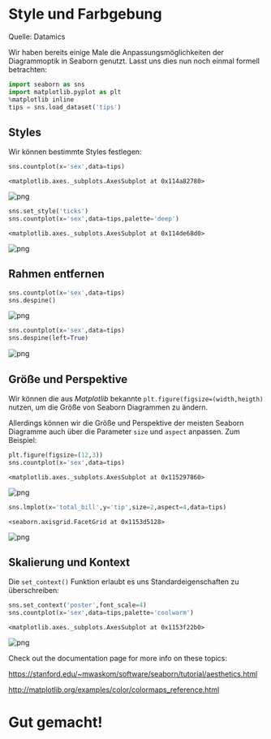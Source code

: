 # Style und Farbgebung

Quelle: Datamics

Wir haben bereits einige Male die Anpassungsmöglichkeiten der Diagrammoptik in Seaborn genutzt. Lasst uns dies nun noch einmal formell betrachten:


```python
import seaborn as sns
import matplotlib.pyplot as plt
%matplotlib inline
tips = sns.load_dataset('tips')
```

## Styles
Wir können bestimmte Styles festlegen:


```python
sns.countplot(x='sex',data=tips)
```




    <matplotlib.axes._subplots.AxesSubplot at 0x114a82780>




    
![png](/home/stefan/Code/Github_ContactStefanBauer/Cheatsheets-Python/02_DataScience/05_Seaborn/Markdown/06-Style_und_Farbgebung_3_1.png)
    



```python
sns.set_style('ticks')
sns.countplot(x='sex',data=tips,palette='deep')
```




    <matplotlib.axes._subplots.AxesSubplot at 0x114de68d0>




    
![png](/home/stefan/Code/Github_ContactStefanBauer/Cheatsheets-Python/02_DataScience/05_Seaborn/Markdown/06-Style_und_Farbgebung_4_1.png)
    


## Rahmen entfernen


```python
sns.countplot(x='sex',data=tips)
sns.despine()
```


    
![png](/home/stefan/Code/Github_ContactStefanBauer/Cheatsheets-Python/02_DataScience/05_Seaborn/Markdown/06-Style_und_Farbgebung_6_0.png)
    



```python
sns.countplot(x='sex',data=tips)
sns.despine(left=True)
```


    
![png](/home/stefan/Code/Github_ContactStefanBauer/Cheatsheets-Python/02_DataScience/05_Seaborn/Markdown/06-Style_und_Farbgebung_7_0.png)
    


## Größe und Perspektive

Wir können die aus *Matplotlib* bekannte `plt.figure(figsize=(width,heigth)` nutzen, um die Größe von Seaborn Diagrammen zu ändern.

Allerdings können wir die Größe und Perspektive der meisten Seaborn Diagramme auch über die Parameter `size` und `aspect` anpassen. Zum Beispiel:


```python
plt.figure(figsize=(12,3))
sns.countplot(x='sex',data=tips)
```




    <matplotlib.axes._subplots.AxesSubplot at 0x115297860>




    
![png](/home/stefan/Code/Github_ContactStefanBauer/Cheatsheets-Python/02_DataScience/05_Seaborn/Markdown/06-Style_und_Farbgebung_9_1.png)
    



```python
sns.lmplot(x='total_bill',y='tip',size=2,aspect=4,data=tips)
```




    <seaborn.axisgrid.FacetGrid at 0x1153d5128>




    
![png](/home/stefan/Code/Github_ContactStefanBauer/Cheatsheets-Python/02_DataScience/05_Seaborn/Markdown/06-Style_und_Farbgebung_10_1.png)
    


## Skalierung und Kontext
Die `set_context()` Funktion erlaubt es uns Standardeigenschaften zu überschreiben:


```python
sns.set_context('poster',font_scale=4)
sns.countplot(x='sex',data=tips,palette='coolwarm')
```




    <matplotlib.axes._subplots.AxesSubplot at 0x1153f22b0>




    
![png](/home/stefan/Code/Github_ContactStefanBauer/Cheatsheets-Python/02_DataScience/05_Seaborn/Markdown/06-Style_und_Farbgebung_12_1.png)
    


Check out the documentation page for more info on these topics:

https://stanford.edu/~mwaskom/software/seaborn/tutorial/aesthetics.html

http://matplotlib.org/examples/color/colormaps_reference.html

# Gut gemacht!
